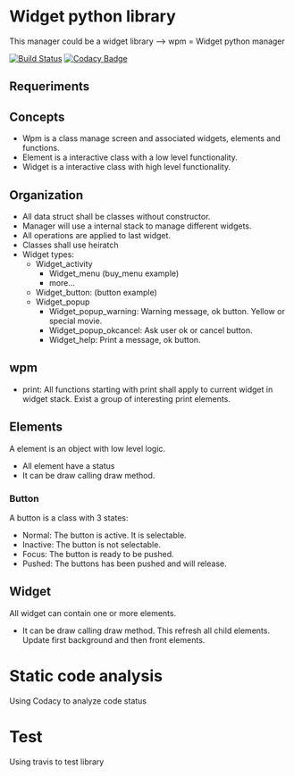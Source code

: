 # Widget python library

This manager could be a widget library --> wpm = Widget python manager

[![Build Status](https://travis-ci.org/vgonisanz/wpm.svg?branch=master)](https://travis-ci.org/vgonisanz/wpm)
[![Codacy Badge](https://api.codacy.com/project/badge/Grade/1b17a8abfe964a1ea304529d755cffa7)](https://www.codacy.com/app/vgonisanz/wpm?utm_source=github.com&amp;utm_medium=referral&amp;utm_content=vgonisanz/wpm&amp;utm_campaign=Badge_Grade)

## Requeriments

## Concepts

* Wpm is a class manage screen and associated widgets, elements and functions.
* Element is a interactive class with a low level functionality.
* Widget is a interactive class with high level functionality.

## Organization

* All data struct shall be classes without constructor.
* Manager will use a internal stack to manage different widgets.
* All operations are applied to last widget.
* Classes shall use heiratch
* Widget types:
  * Widget_activity
    * Widget_menu (buy_menu example)
    * more...
  * Widget_button: (button example)
  * Widget_popup
    * Widget_popup_warning: Warning message, ok button. Yellow or special movie.
    * Widget_popup_okcancel: Ask user ok or cancel button.
    * Widget_help: Print a message, ok button.

## wpm

* print: All functions starting with print shall apply to current widget in widget stack. Exist a group of interesting print elements.

## Elements

A element is an object with low level logic.

* All element have a status
* It can be draw calling draw method.

### Button

A button is a class with 3 states:

* Normal: The button is active. It is selectable.
* Inactive: The button is not selectable.
* Focus: The button is ready to be pushed.
* Pushed: The buttons has been pushed and will release.

## Widget

All widget can contain one or more elements.

* It can be draw calling draw method. This refresh all child elements. Update first background and then front elements.

# Static code analysis

Using Codacy to analyze code status

# Test

Using travis to test library
